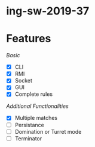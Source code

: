 # ing-sw-2019-37

# Features

_Basic_
- [x] CLI
- [x] RMI
- [x] Socket
- [x] GUI
- [x] Complete rules

_Additional Functionalities_
- [x] Multiple matches
- [ ] Persistance
- [ ] Domination or Turret mode
- [ ] Terminator